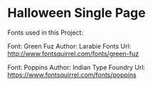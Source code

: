 # Halloween Single Page 

Fonts used in this Project:

Font: Green Fuz
Author: Larabie Fonts
Url: http://www.fontsquirrel.com/fonts/green-fuz

Font: Poppins
Author: Indian Type Foundry
Url: https://www.fontsquirrel.com/fonts/poppins